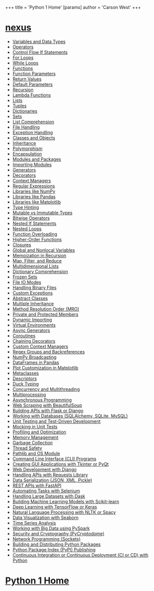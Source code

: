 +++
 title = 'Python 1 Home'
[params]
	author = 'Carson West'
+++
# [nexus](./../nexus/)

 - [Variables and Data Types](./../variables-and-data-types/)
 - [Operators](./../operators/)
 - [Control Flow If Statements](./../control-flow-if-statements/)
 - [For Loops](./../for-loops/)
 - [While Loops](./../while-loops/)
 - [Functions](./../functions/)
 - [Function Parameters](./../function-parameters/)
 - [Return Values](./../return-values/)
 - [Default Parameters](./../default-parameters/)
 - [Recursion](./../recursion/)
- [Lambda Functions](./../lambda-functions/)
 - [Lists](./../lists/)
 - [Tuples](./../tuples/)
 - [Dictionaries](./../dictionaries/)
 - [Sets](./../sets/)
 - [List Comprehension](./../list-comprehension/)
 - [File Handling](./../file-handling/)
 - [Exception Handling](./../exception-handling/)
 - [Classes and Objects](./../classes-and-objects/)
 - [Inheritance](./../inheritance/)
 - [Polymorphism](./../polymorphism/)
 - [Encapsulation](./../encapsulation/)
 - [Modules and Packages](./../modules-and-packages/)
 - [Importing Modules](./../importing-modules/)
 - [Generators](./../generators/)
 - [Decorators](./../decorators/)
 - [Context Managers](./../context-managers/)
 - [Regular Expressions](./../regular-expressions/)
 - [Libraries like NumPy](./../libraries-like-numpy/)
 - [Libraries like Pandas](./../libraries-like-pandas/)
 - [Libraries like Matplotlib](./../libraries-like-matplotlib/)
 - [Type Hinting](./../type-hinting/)
 - [Mutable vs Immutable Types](./../mutable-vs-immutable-types/)
- [Bitwise Operators](./../bitwise-operators/)
 - [Nested If Statements](./../nested-if-statements/)
 - [Nested Loops](./../nested-loops/)
 - [Function Overloading](./../function-overloading/)
- [Higher-Order Functions](./../higher-order-functions/)
 - [Closures](./../closures/)
 - [Global and Nonlocal Variables](./../global-and-nonlocal-variables/)
- [Memoization in Recursion](./../memoization-in-recursion/)
 - [Map, Filter, and Reduce](./../map,-filter,-and-reduce/)
- [Multidimensional Lists](./../multidimensional-lists/)
 - [Dictionary Comprehension](./../dictionary-comprehension/)
- [Frozen Sets](./../frozen-sets/)
 - [File IO Modes](./../file-io-modes/)
 - [Handling Binary Files](./../handling-binary-files/)
 - [Custom Exceptions](./../custom-exceptions/)
 - [Abstract Classes](./../abstract-classes/)
- [Multiple Inheritance](./../multiple-inheritance/)
- [Method Resolution Order (MRO)](./../method-resolution-order-(mro)/)
 - [Private and Protected Members](./../private-and-protected-members/)
 - [Dynamic Importing](./../dynamic-importing/)
 - [Virtual Environments](./../virtual-environments/)
- [Async Generators](./../async-generators/)
 - [Coroutines](./../coroutines/)
- [Chaining Decorators](./../chaining-decorators/)
- [Custom Context Managers](./../custom-context-managers/)
 - [Regex Groups and Backreferences](./../regex-groups-and-backreferences/)
 - [NumPy Broadcasting](./../numpy-broadcasting/)
 - [DataFrames in Pandas](./../dataframes-in-pandas/)
 - [Plot Customization in Matplotlib](./../plot-customization-in-matplotlib/)
 - [Metaclasses](./../metaclasses/)
 - [Descriptors](./../descriptors/)
 - [Duck Typing](./../duck-typing/)
 - [Concurrency and Multithreading](./../concurrency-and-multithreading/)
 - [Multiprocessing](./../multiprocessing/)
 - [Asynchronous Programming](./../asynchronous-programming/)
 - [Web Scraping with BeautifulSoup](./../web-scraping-with-beautifulsoup/)
 - [Building APIs with Flask or Django](./../building-apis-with-flask-or-django/)
- [Working with Databases (SQLAlchemy, SQLite, MySQL)](./../working-with-databases-(sqlalchemy,-sqlite,-mysql)/)
 - [Unit Testing and Test-Driven Development](./../unit-testing-and-test-driven-development/)
 - [Mocking in Unit Tests](./../mocking-in-unit-tests/)
 - [Profiling and Optimization](./../profiling-and-optimization/)
 - [Memory Management](./../memory-management/)
 - [Garbage Collection](./../garbage-collection/)
 - [Thread Safety](./../thread-safety/)
 - [Pathlib and OS Module](./../pathlib-and-os-module/)
- [Command Line Interface (CLI) Programs](./../command-line-interface-(cli)-programs/)
 - [Creating GUI Applications with Tkinter or PyQt](./../creating-gui-applications-with-tkinter-or-pyqt/)
 - [Web Development with Django](./../web-development-with-django/)
 - [Handling APIs with Requests Library](./../handling-apis-with-requests-library/)
- [Data Serialization (JSON, XML, Pickle)](./../data-serialization-(json,-xml,-pickle)/)
 - [REST APIs with FastAPI](./../rest-apis-with-fastapi/)
 - [Automating Tasks with Selenium](./../automating-tasks-with-selenium/)
 - [Handling Large Datasets with Dask](./../handling-large-datasets-with-dask/)
 - [Building Machine Learning Models with Scikit-learn](./../building-machine-learning-models-with-scikit-learn/)
 - [Deep Learning with TensorFlow or Keras](./../deep-learning-with-tensorflow-or-keras/)
 - [Natural Language Processing with NLTK or Spacy](./../natural-language-processing-with-nltk-or-spacy/)
 - [Data Visualization with Seaborn](./../data-visualization-with-seaborn/)
 - [Time Series Analysis](./../time-series-analysis/)
 - [Working with Big Data using PySpark](./../working-with-big-data-using-pyspark/)
- [Security and Cryptography (PyCryptodome)](./../security-and-cryptography-(pycryptodome)/)
- [Network Programming (Sockets)](./../network-programming-(sockets)/)
 - [Building and Distributing Python Packages](./../building-and-distributing-python-packages/)
- [Python Package Index (PyPI) Publishing](./../python-package-index-(pypi)-publishing/)
- [Continuous Integration or Continuous Deployment (CI or CD) with Python](./../continuous-integration-or-continuous-deployment-(ci-or-cd)-with-python/)
# [Python 1 Home](./../python-1-home/)
